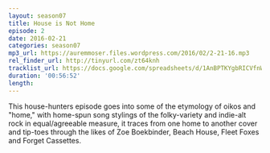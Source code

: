 ```yaml
---
layout: season07
title: House is Not Home
episode: 2
date: 2016-02-21
categories: season07
mp3_url: https://auremmoser.files.wordpress.com/2016/02/2-21-16.mp3
rel_finder_url: http://tinyurl.com/zt64knh
tracklist_url: https://docs.google.com/spreadsheets/d/1AnBPTKYgbRICVfnWy8lh2XAfNTw8cQFm6TVHdbUXQa0/edit#gid=1700670381
duration: '00:56:52'
length:
---
```


This house-hunters episode goes into some of the etymology of oikos and "home," with home-spun song stylings of the folky-variety and indie-alt rock in equal/agreeable measure, it traces from one home to another cover and tip-toes through the likes of Zoe Boekbinder, Beach House, Fleet Foxes and Forget Cassettes.